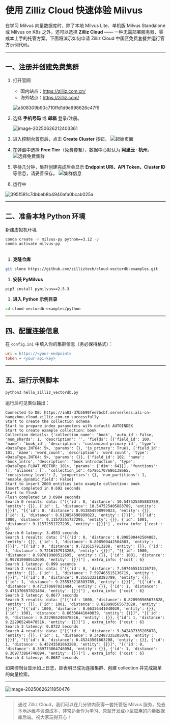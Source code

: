 # 使用 Zilliz Cloud 快速体验 Milvus

在学习 Milvus 向量数据库时，除了本地 Milvus Lite、单机版 Milvus Standalone 或 Milvus on K8s 之外，还可以选择 **Zilliz Cloud** —— 一种无需部署服务器、零成本上手的托管方案。下面将演示如何申请 Zilliz Cloud 中国区免费套餐并运行官方示例代码。

------

## 一、注册并创建免费集群

1. 打开官网

   - 国内站点：https://zilliz.com.cn/
   - 海外站点：https://zilliz.com/

   ![a508309b90c710ffd1d9e998626c47f9](https://raw.githubusercontent.com/cloudsmithy/picgo-imh/master/a508309b90c710ffd1d9e998626c47f9.png)

2. 选择 **手机号码** 或 **邮箱** 登录/注册。

   ![image-20250626212403361](https://raw.githubusercontent.com/cloudsmithy/picgo-imh/master/image-20250626212403361.png)

3. 进入控制台首页后，点击 **Create Cluster** 按钮。
    ![起始页面](https://raw.githubusercontent.com/cloudsmithy/picgo-imh/master/d712d4c4fd8f2546dab4426c68bf806f.png)

4. 在弹窗中选择 **Free Tier**（免费套餐），数据中心默认为 **阿里云 · 杭州**。
    ![选择免费集群](https://raw.githubusercontent.com/cloudsmithy/picgo-imh/master/25626960ddcd05d12117aff485eb2487.png)

5. 等待几分钟，集群创建完成后会显示 **Endpoint URI、API Token、Cluster ID** 等信息，请妥善保存。
    ![集群信息](https://raw.githubusercontent.com/cloudsmithy/picgo-imh/master/3d606a5a0a797d7332bbb3efd86fd8c4.png)

6. 运行中

![395f581c7dbbeb8b4940afa0bcab025a](https://raw.githubusercontent.com/cloudsmithy/picgo-imh/master/395f581c7dbbeb8b4940afa0bcab025a.png)

------

## 二、准备本地 Python 环境



新建虚拟机环境

```bash
conda create -n milvus-py python==3.12 -y
conda activate milvus-py
```

## 

1. **克隆仓库**

```bash
git clone https://github.com/zilliztech/cloud-vectordb-examples.git
```

1. **安装 PyMilvus**

```bash
pip3 install pymilvus==2.5.3
```

1. **进入 Python 示例目录**

```bash
cd cloud-vectordb-examples/python
```

------

## 四、配置连接信息

在 `config.ini` 中填入你的集群信息（务必保持格式）：

```ini
uri = https://<your-endpoint>
token = <your-api-key>
```

------

## 五、运行示例脚本

```bash
python3 hello_zilliz_vectordb.py
```

运行后可见类似输出：

```
Connected to DB: https://in03-d7b5690fee7bcbf.serverless.ali-cn-hangzhou.cloud.zilliz.com.cn successfully
Start to create the collection schema
Start to prepare index parameters with default AUTOINDEX
Start to create example collection: book
Collection details: {'collection_name': 'book', 'auto_id': False, 'num_shards': 1, 'description': '', 'fields': [{'field_id': 100, 'name': 'book_id', 'description': 'customized primary id', 'type': <DataType.INT64: 5>, 'params': {}, 'is_primary': True}, {'field_id': 101, 'name': 'word_count', 'description': 'word count', 'type': <DataType.INT64: 5>, 'params': {}}, {'field_id': 102, 'name': 'book_intro', 'description': 'book introduction', 'type': <DataType.FLOAT_VECTOR: 101>, 'params': {'dim': 64}}], 'functions': [], 'aliases': [], 'collection_id': 457861707686138665, 'consistency_level': 2, 'properties': {}, 'num_partitions': 1, 'enable_dynamic_field': False}
Start to insert 2000 entities into example collection: book
Insert completed in 0.692 seconds
Start to flush
Flush completed in 3.0984 seconds
Search 0 results: data: ["[{'id': 0, 'distance': 10.547525405883789, 'entity': {}}, {'id': 1, 'distance': 10.547525405883789, 'entity': {}}]", "[{'id': 0, 'distance': 8.913854598999023, 'entity': {}}, {'id': 1, 'distance': 8.913854598999023, 'entity': {}}]", "[{'id': 1000, 'distance': 9.11572551727295, 'entity': {}}, {'id': 1001, 'distance': 9.11572551727295, 'entity': {}}]"] , extra_info: {'cost': 6}
Search 0 latency: 3.4933 seconds
Search 1 results: data: ["[{'id': 0, 'distance': 8.898500442504883, 'entity': {}}, {'id': 1, 'distance': 8.898500442504883, 'entity': {}}]", "[{'id': 0, 'distance': 9.7216157913208, 'entity': {}}, {'id': 1, 'distance': 9.7216157913208, 'entity': {}}]", "[{'id': 1000, 'distance': 8.997819900512695, 'entity': {}}, {'id': 1001, 'distance': 8.997819900512695, 'entity': {}}]"] , extra_info: {'cost': 6}
Search 1 latency: 0.099 seconds
Search 2 results: data: ["[{'id': 0, 'distance': 7.597465515136719, 'entity': {}}, {'id': 1, 'distance': 7.597465515136719, 'entity': {}}]", "[{'id': 0, 'distance': 9.255533218383789, 'entity': {}}, {'id': 1, 'distance': 9.255533218383789, 'entity': {}}]", "[{'id': 0, 'distance': 9.471370697021484, 'entity': {}}, {'id': 1, 'distance': 9.471370697021484, 'entity': {}}]"] , extra_info: {'cost': 6}
Search 2 latency: 0.0677 seconds
Search 3 results: data: ["[{'id': 1000, 'distance': 8.828998565673828, 'entity': {}}, {'id': 1001, 'distance': 8.828998565673828, 'entity': {}}]", "[{'id': 1000, 'distance': 8.66336441040039, 'entity': {}}, {'id': 1001, 'distance': 8.66336441040039, 'entity': {}}]", "[{'id': 0, 'distance': 9.222965240478516, 'entity': {}}, {'id': 1, 'distance': 9.222965240478516, 'entity': {}}]"] , extra_info: {'cost': 6}
Search 3 latency: 0.0722 seconds
Search 4 results: data: ["[{'id': 0, 'distance': 9.342487335205078, 'entity': {}}, {'id': 1, 'distance': 9.342487335205078, 'entity': {}}]", "[{'id': 0, 'distance': 6.45243501663208, 'entity': {}}, {'id': 1, 'distance': 6.45243501663208, 'entity': {}}]", "[{'id': 0, 'distance': 8.369773864746094, 'entity': {}}, {'id': 1, 'distance': 8.369773864746094, 'entity': {}}]"] , extra_info: {'cost': 6}
Search 4 latency: 0.0687 seconds
```

如果控制台显示如上日志，即表明已成功连接集群、创建 collection 并完成简单的向量检索。

------

![image-20250626211850476](https://raw.githubusercontent.com/cloudsmithy/picgo-imh/master/image-20250626211850476.png)

------

> 通过 Zilliz Cloud，我们可以在几分钟内获得一套托管版 Milvus 服务，免去本地运维与资源成本，非常适合作为学习、原型开发或小型应用的向量数据库后端。祝大家玩得开心！
